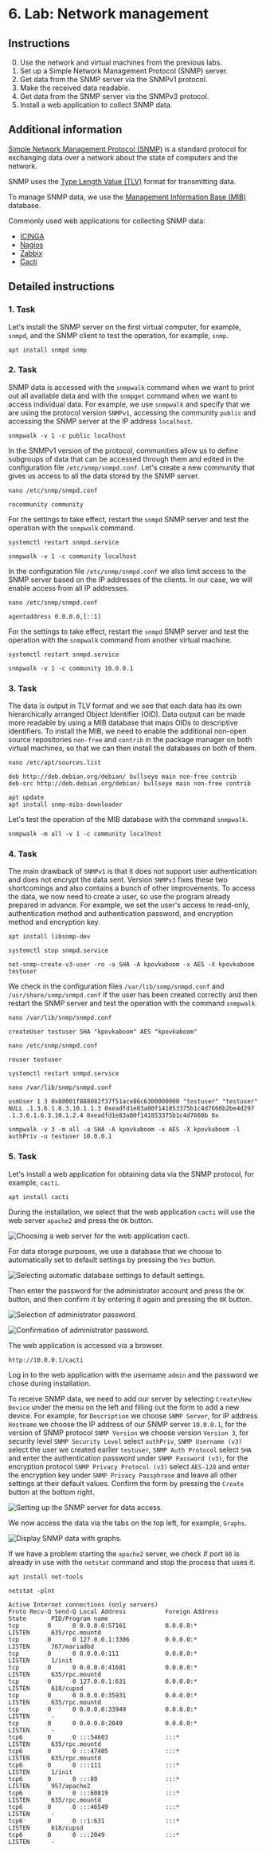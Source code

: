 # 6. Lab: Network management

## Instructions

0. Use the network and virtual machines from the previous labs.
1. Set up a Simple Network Management Protocol (SNMP) server.
2. Get data from the SNMP server via the SNMPv1 protocol.
3. Make the received data readable.
4. Get data from the SNMP server via the SNMPv3 protocol.
5. Install a web application to collect SNMP data.

## Additional information

[Simple Network Management Protocol (SNMP)](https://en.wikipedia.org/wiki/Simple_Network_Management_Protocol) is a standard protocol for exchanging data over a network about the state of computers and the network.

SNMP uses the [Type Length Value (TLV)](https://en.wikipedia.org/wiki/Type-length-value) format for transmitting data.

To manage SNMP data, we use the [Management Information Base (MIB)](https://en.wikipedia.org/wiki/Management_information_base) database.

Commonly used web applications for collecting SNMP data:
- [ICINGA](https://icinga.com/)
- [Nagios](https://www.nagios.org/)
- [Zabbix](https://www.zabbix.com/)
- [Cacti](https://www.cacti.net)

## Detailed instructions

### 1. Task

Let's install the SNMP server on the first virtual computer, for example, `snmpd`, and the SNMP client to test the operation, for example, `snmp`.

    apt install snmpd snmp

### 2. Task

SNMP data is accessed with the `snmpwalk` command when we want to print out all available data and with the `snmpget` command when we want to access individual data. For example, we use `snmpwalk` and specify that we are using the protocol version `SNMPv1`, accessing the community `public` and accessing the SNMP server at the IP address `localhost`.

    snmpwalk -v 1 -c public localhost

In the SNMPv1 version of the protocol, communities allow us to define subgroups of data that can be accessed through them and edited in the configuration file `/etc/snmp/snmpd.conf`. Let's create a new community that gives us access to all the data stored by the SNMP server.

    nano /etc/snmp/snmpd.conf

    rocommunity community

For the settings to take effect, restart the `snmpd` SNMP server and test the operation with the `snmpwalk` command.

    systemctl restart snmpd.service

    snmpwalk -v 1 -c community localhost

In the configuration file `/etc/snmp/snmpd.conf` we also limit access to the SNMP server based on the IP addresses of the clients. In our case, we will enable access from all IP addresses.

    nano /etc/snmp/snmpd.conf

    agentaddress 0.0.0.0,[::1]

For the settings to take effect, restart the `snmpd` SNMP server and test the operation with the `snmpwalk` command from another virtual machine.

    systemctl restart snmpd.service

    snmpwalk -v 1 -c community 10.0.0.1

### 3. Task

The data is output in TLV format and we see that each data has its own hierarchically arranged Object Identifier (OID). Data output can be made more readable by using a MIB database that maps OIDs to descriptive identifiers. To install the MIB, we need to enable the additional non-open source repositories `non-free` and `contrib` in the package manager on both virtual machines, so that we can then install the databases on both of them.

    nano /etc/apt/sources.list

    deb http://deb.debian.org/debian/ bullseye main non-free contrib
    deb-src http://deb.debian.org/debian/ bullseye main non-free contrib

    apt update
    apt install snmp-mibs-downloader

Let's test the operation of the MIB database with the command `snmpwalk`.

    snmpwalk -m all -v 1 -c community localhost

### 4. Task

The main drawback of `SNMPv1` is that it does not support user authentication and does not encrypt the data sent. Version `SNMPv3` fixes these two shortcomings and also contains a bunch of other improvements. To access the data, we now need to create a user, so use the program already prepared in advance. For example, we set the user's access to read-only, authentication method and authentication password, and encryption method and encryption key.

    apt install libsnmp-dev

    systemctl stop snmpd.service

    net-snmp-create-v3-user -ro -a SHA -A kpovkaboom -x AES -X kpovkaboom testuser

We check in the configuration files `/var/lib/snmp/snmpd.conf` and `/usr/share/snmp/snmpd.conf` if the user has been created correctly and then restart the SNMP server and test the operation with the command `snmpwalk`.

    nano /var/lib/snmp/snmpd.conf

    createUser testuser SHA "kpovkaboom" AES "kpovkaboom"

    nano /etc/snmp/snmpd.conf

    rouser testuser

    systemctl restart snmpd.service

    nano /var/lib/snmp/snmpd.conf

    usmUser 1 3 0x80001f888082f37f51ace86c6300000000 "testuser" "testuser" NULL .1.3.6.1.6.3.10.1.1.3 0xeadfd1e83a80f141853375b1c4d7660b2be4d297 .1.3.6.1.6.3.10.1.2.4 0xeadfd1e83a80f141853375b1c4d7660b 0x

    snmpwalk -v 3 -m all -a SHA -A kpovkaboom -x AES -X kpovkaboom -l authPriv -u testuser 10.0.0.1

### 5. Task

Let's install a web application for obtaining data via the SNMP protocol, for example, `cacti`.

    apt install cacti

During the installation, we select that the web application `cacti` will use the web server `apache2` and press the `OK` button.

![Choosing a web server for the web application `cacti`.](images/lab6-cacti1.png)

For data storage purposes, we use a database that we choose to automatically set to default settings by pressing the `Yes` button.

![Selecting automatic database settings to default settings.](images/lab6-cacti2.png)

Then enter the password for the administrator account and press the `OK` button, and then confirm it by entering it again and pressing the `OK` button.

![Selection of administrator password.](images/lab6-cacti3.png)

![Confirmation of administrator password.](images/lab6-cacti4.png)

The web application is accessed via a browser.

    http://10.0.0.1/cacti

Log in to the web application with the username `admin` and the password we chose during installation.

To receive SNMP data, we need to add our server by selecting `Create\New Device` under the menu on the left and filling out the form to add a new device. For example, for `Description` we choose `SNMP Server`, for IP address `Hostname` we choose the IP address of our SNMP server `10.0.0.1`, for the version of SNMP protocol `SNMP Version` we choose version `Version 3`, for security level `SNMP Security Level` select `authPriv`, `SNMP Username (v3)` select the user we created earlier `testuser`, `SNMP Auth Protocol` select `SHA` and enter the authentication password under `SNMP Password (v3)`, for the encryption protocol `SNMP Privacy Protocol (v3)` select `AES-128` and enter the encryption key under `SNMP Privacy Passphrase` and leave all other settings at their default values. Confirm the form by pressing the `Create` button at the bottom right.

![Setting up the SNMP server for data access.](images/lab6-cacti5.png)

We now access the data via the tabs on the top left, for example, `Graphs`.

![Display SNMP data with graphs.](images/lab6-cacti6.png)

If we have a problem starting the `apache2` server, we check if port `80` is already in use with the `netstat` command and stop the process that uses it.

    apt install net-tools

    netstat -plnt

    Active Internet connections (only servers)
    Proto Recv-Q Send-Q Local Address           Foreign Address         State       PID/Program name    
    tcp        0      0 0.0.0.0:57161           0.0.0.0:*               LISTEN      635/rpc.mountd      
    tcp        0      0 127.0.0.1:3306          0.0.0.0:*               LISTEN      767/mariadbd        
    tcp        0      0 0.0.0.0:111             0.0.0.0:*               LISTEN      1/init              
    tcp        0      0 0.0.0.0:41681           0.0.0.0:*               LISTEN      635/rpc.mountd      
    tcp        0      0 127.0.0.1:631           0.0.0.0:*               LISTEN      618/cupsd           
    tcp        0      0 0.0.0.0:35931           0.0.0.0:*               LISTEN      635/rpc.mountd      
    tcp        0      0 0.0.0.0:33949           0.0.0.0:*               LISTEN      -                   
    tcp        0      0 0.0.0.0:2049            0.0.0.0:*               LISTEN      -                   
    tcp6       0      0 :::54603                :::*                    LISTEN      635/rpc.mountd      
    tcp6       0      0 :::47405                :::*                    LISTEN      635/rpc.mountd      
    tcp6       0      0 :::111                  :::*                    LISTEN      1/init              
    tcp6       0      0 :::80                   :::*                    LISTEN      957/apache2         
    tcp6       0      0 :::60819                :::*                    LISTEN      635/rpc.mountd      
    tcp6       0      0 :::46549                :::*                    LISTEN      -                   
    tcp6       0      0 ::1:631                 :::*                    LISTEN      618/cupsd           
    tcp6       0      0 :::2049                 :::*                    LISTEN      - 